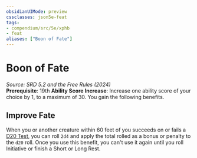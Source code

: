 ```yaml
---
obsidianUIMode: preview
cssclasses: json5e-feat
tags:
- compendium/src/5e/xphb
- feat
aliases: ["Boon of Fate"]
---
```

# Boon of Fate
*Source: SRD 5.2 and the Free Rules (2024)*  
**Prerequisite**: 19th
**Ability Score Increase**: Increase one ability score of your choice by 1, to a maximum of 30.
You gain the following benefits.

## Improve Fate

When you or another creature within 60 feet of you succeeds on or fails a [D20 Test](d20-test-xphb.md), you can roll `2d4` and apply the total rolled as a bonus or penalty to the `d20` roll. Once you use this benefit, you can't use it again until you roll Initiative or finish a Short or Long Rest.